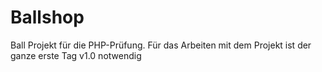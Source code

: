 # Ballshop
Ball Projekt für die PHP-Prüfung. 
Für das Arbeiten mit dem Projekt ist der ganze erste Tag v1.0 notwendig
